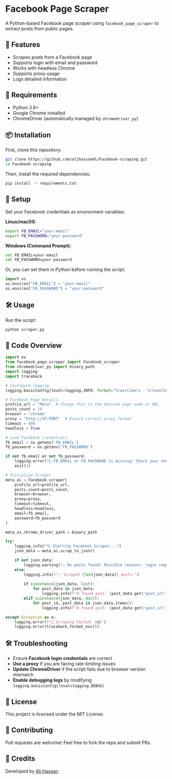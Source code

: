 # Facebook Page Scraper

A Python-based Facebook page scraper using `facebook_page_scraper` to extract posts from public pages.

## 🚀 Features
- Scrapes posts from a Facebook page
- Supports login with email and password
- Works with headless Chrome
- Supports proxy usage
- Logs detailed information

## 📌 Requirements
- Python 3.8+
- Google Chrome installed
- ChromeDriver (automatically managed by `chromedriver_py`)

## 📦 Installation
First, clone this repository:

```sh
git clone https://github.com/alihassanml/Facebook-scraping.git
cd Facebook-scraping
```

Then, install the required dependencies:

```sh
pip install -r requirements.txt
```

## 🔑 Setup
Set your Facebook credentials as environment variables:

**Linux/macOS:**
```sh
export FB_EMAIL="your-email"
export FB_PASSWORD="your-password"
```

**Windows (Command Prompt):**
```sh
set FB_EMAIL=your-email
set FB_PASSWORD=your-password
```

Or, you can set them in Python before running the script:
```python
import os
os.environ["FB_EMAIL"] = "your-email"
os.environ["FB_PASSWORD"] = "your-password"
```

## 🛠 Usage
Run the script:
```sh
python scraper.py
```

## 📜 Code Overview

```python
import os
from facebook_page_scraper import Facebook_scraper
from chromedriver_py import binary_path
import logging
import traceback

# Configure logging
logging.basicConfig(level=logging.INFO, format="%(asctime)s - %(levelname)s - %(message)s")

# Facebook Page Details
profile_url = "Meta"  # Change this to the desired page name or URL
posts_count = 10
browser = "chrome"
proxy = "http://IP:PORT"  # Ensure correct proxy format
timeout = 600
headless = True

# Load Facebook credentials
fb_email = os.getenv('FB_EMAIL')
fb_password = os.getenv('FB_PASSWORD')

if not fb_email or not fb_password:
    logging.error("🚨 FB_EMAIL or FB_PASSWORD is missing! Check your environment variables.")
    exit(1)

# Initialize Scraper
meta_ai = Facebook_scraper(
    profile_url=profile_url,
    posts_count=posts_count,
    browser=browser,
    proxy=proxy,
    timeout=timeout,
    headless=headless,
    email=fb_email,
    password=fb_password
)

meta_ai.chrome_driver_path = binary_path

try:
    logging.info("🔍 Starting Facebook Scraper...")
    json_data = meta_ai.scrap_to_json()

    if not json_data:
        logging.warning("⚠️ No posts found! Possible reasons: login required, private profile, or scraper issue.")
    else:
        logging.info(f"✅ Scraped {len(json_data)} posts.")
        
        if isinstance(json_data, list):
            for post_data in json_data:
                logging.info(f"🌐 Found post: {post_data.get('post_url', 'No URL')}")
        elif isinstance(json_data, dict):
            for post_id, post_data in json_data.items():
                logging.info(f"🌐 Found post: {post_data.get('post_url', 'No URL')}")

except Exception as e:
    logging.error(f"🚨 Scraping Failed: {e}")
    logging.error(traceback.format_exc())
```

## 🛠 Troubleshooting
- Ensure **Facebook login credentials** are correct
- **Use a proxy** if you are facing rate-limiting issues
- **Update ChromeDriver** if the script fails due to browser version mismatch
- **Enable debugging logs** by modifying `logging.basicConfig(level=logging.DEBUG)`

## 📜 License
This project is licensed under the MIT License.

## 🤝 Contributing
Pull requests are welcome! Feel free to fork the repo and submit PRs.

## 🌟 Credits
Developed by [Ali Hassan](https://github.com/alihassanml).

